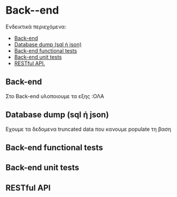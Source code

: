 # Back--end

Ενδεικτικά περιεχόμενα:

- [Back-end](#Back-end)
- [Database dump (sql ή json)](#Databasedump(sqlήjson))
- [Back-end functional tests](#Back-endfunctionaltests)
- [Back-end unit tests](#Back-endunittests)
- [RESTful API.](#RESTfulAPI)




## Back-end

Στο Back-end υλοποιουμε τα εξης :ΟΛΑ





















## Database dump (sql ή json)

Εχουμε τα δεδομενα truncated data που κανουμε populate τη βαση 






















## Back-end functional tests


























## Back-end unit tests


































## RESTful API




